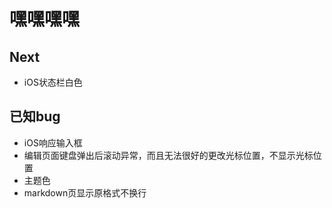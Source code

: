# 嘿嘿嘿嘿

## Next
* iOS状态栏白色

## 已知bug
* iOS响应输入框
* 编辑页面键盘弹出后滚动异常，而且无法很好的更改光标位置，不显示光标位置
* 主题色
* markdown页显示原格式不换行
